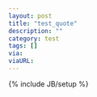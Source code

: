 ```yaml
---
layout: post
title: "test_quote"
description: ""
category: test
tags: []
via:
viaURL:
---
```

{% include JB/setup %}
